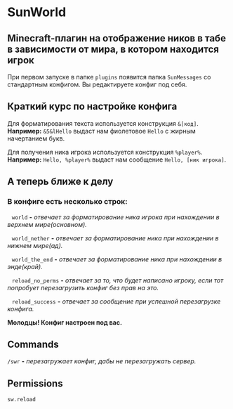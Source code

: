 # SunWorld
## Minecraft-плагин на отображение ников в табе в зависимости от мира, в котором находится игрок

При первом запуске в папке `plugins` появится папка `SunMessages` со стандартным конфигом. Вы редактируете конфиг под себя.

## Краткий курс по настройке конфига

Для форматирования текста используется конструкция `&[код]`. **Например:** `&5&lHello` выдаст нам фиолетовое `Hello` с жирным начертанием букв.

Для получения ника игрока используется конструкция `%player%`. **Например:** `Hello, %player%` выдаст нам сообщение `Hello, [ник игрока]`.

## А теперь ближе к делу
### В конфиге есть несколько строк:

⠀`world` **-** *отвечает за форматирование ника игрока при нахождении в верхнем мире(основном).*

⠀`world_nether` **-** *отвечает за форматирование ника при нахождении в нижнем мире(ад).*

⠀`world_the_end` **-** *отвечает за форматирование ника при нахождении в энде(край).*

⠀`reload_no_perms` **-** *отвечает за то, что будет написано игроку, если тот попробует перезагрузить конфиг без прав на это.*

⠀`reload_success` **-** *отвечает за сообщение при успешной перезагрузке конфига.*

**Молодцы! Конфиг настроен под вас.**

## Commands
`/swr` **-** *перезагружает конфиг, дабы не перезагружать сервер.*

## Permissions
`sw.reload`

